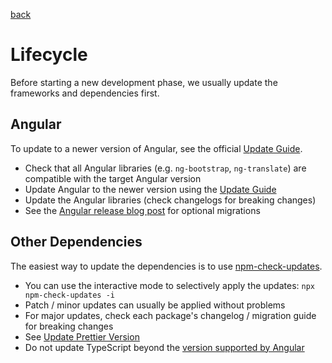 [back](../README.md)

# Lifecycle

Before starting a new development phase, we usually update the frameworks and dependencies first.

## Angular

To update to a newer version of Angular, see the official [Update Guide](https://angular.dev/update-guide).

- Check that all Angular libraries (e.g. `ng-bootstrap`, `ng-translate`) are compatible with the target Angular version
- Update Angular to the newer version using the [Update Guide](https://angular.dev/update-guide)
- Update the Angular libraries (check changelogs for breaking changes)
- See the [Angular release blog post](https://blog.angular.dev/) for optional migrations

## Other Dependencies

The easiest way to update the dependencies is to use [npm-check-updates](https://www.npmjs.com/package/npm-check-updates).

- You can use the interactive mode to selectively apply the updates: `npx npm-check-updates -i`
- Patch / minor updates can usually be applied without problems
- For major updates, check each package's changelog / migration guide for breaking changes
- See [Update Prettier Version](./prettier.md#update-prettier-version)
- Do not update TypeScript beyond the [version supported by Angular](https://angular.dev/reference/versions)

